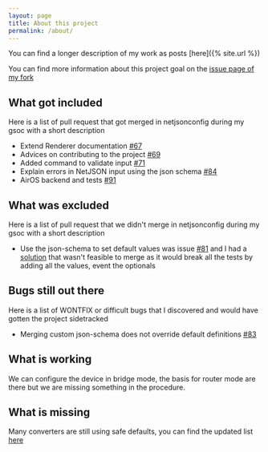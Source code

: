 ```yaml
---
layout: page
title: About this project
permalink: /about/
---
```


You can find a longer description of my work as posts [here]({% site.url %})

You can find more information about this project goal on the [issue page of my fork][my-fork-issues]

What got included
-----------------

Here is a list of pull request that got merged in netjsonconfig during my gsoc with a short description

* Extend Renderer documentation [#67][67] 
* Advices on contributing to the project [#69][69]
* Added command to validate input [#71][71]
* Explain errors in NetJSON input using the json schema [#84][84]
* AirOS backend and tests [#91][91]

What was excluded
-----------------

Here is a list of pull request that we didn't merge in netjsonconfig during my gsoc with a short description

* Use the json-schema to set default values was issue [#81][81] and I had a [solution][computer-do-the-thing] that wasn't feasible to merge as it would break all the tests by adding all the values, event the optionals

Bugs still out there
--------------------

Here is a list of WONTFIX or difficult bugs that I discovered and would have gotten the project sidetracked

* Merging custom json-schema does not override default definitions [#83][83]

What is working
---------------

We can configure the device in bridge mode, the basis for router mode are there but we are missing something in the procedure.

What is missing
---------------

Many converters are still using safe defaults, you can find the updated list [here][airos-netjsonconfig]


[airos-netjsonconfig]: http://netjsonconfig.openwisp.org/en/airos/backends/airos.html#converters-with-defaults
[computer-do-the-thing]: https://github.com/EdoPut/netjsonconfig/tree/computer-do-the-thing
[my-fork-issues]: https://github.com/EdoPut/netjsonconfig/issues?utf8=%E2%9C%93&q=is%3Aissue%20
[67]: https://github.com/openwisp/netjsonconfig/pull/67
[69]: https://github.com/openwisp/netjsonconfig/pull/69
[71]: https://github.com/openwisp/netjsonconfig/pull/71
[81]: https://github.com/openwisp/netjsonconfig/issues/81
[83]: https://github.com/openwisp/netjsonconfig/issues/93
[84]: https://github.com/openwisp/netjsonconfig/pull/84
[91]: https://github.com/openwisp/netjsonconfig/pull/91
